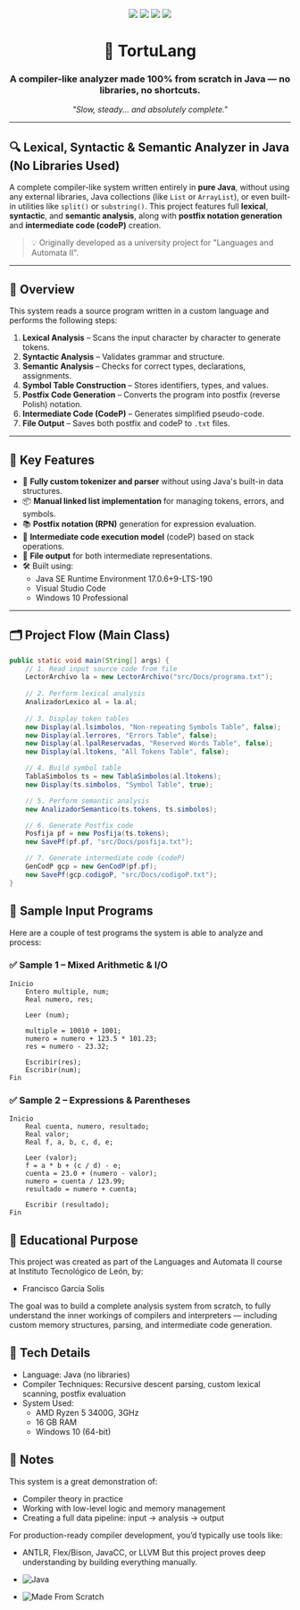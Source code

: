 <p align="center">
  <img src="https://img.shields.io/badge/Language-Java17-orange?style=for-the-badge"/>
  <img src="https://img.shields.io/badge/Built-From%20Scratch-blue?style=for-the-badge"/>
  <img src="https://img.shields.io/badge/No-Libraries-red?style=for-the-badge"/>
  <img src="https://img.shields.io/badge/Compiler-TortuLang-green?style=for-the-badge"/>
</p>

<h1 align="center">🐢 TortuLang</h1>
<h3 align="center">A compiler-like analyzer made 100% from scratch in Java — no libraries, no shortcuts.</h3>

<p align="center">
  <em>"Slow, steady... and absolutely complete."</em>
</p>

---

## 🔍 Lexical, Syntactic & Semantic Analyzer in Java (No Libraries Used)

A complete compiler-like system written entirely in **pure Java**, without using any external libraries, Java collections (like `List` or `ArrayList`), or even built-in utilities like `split()` or `substring()`. This project features full **lexical**, **syntactic**, and **semantic analysis**, along with **postfix notation generation** and **intermediate code (codeP)** creation.

> 💡 Originally developed as a university project for "Languages and Automata II".

---

## 🚀 Overview

This system reads a source program written in a custom language and performs the following steps:

1. **Lexical Analysis** – Scans the input character by character to generate tokens.
2. **Syntactic Analysis** – Validates grammar and structure.
3. **Semantic Analysis** – Checks for correct types, declarations, assignments.
4. **Symbol Table Construction** – Stores identifiers, types, and values.
5. **Postfix Code Generation** – Converts the program into postfix (reverse Polish) notation.
6. **Intermediate Code (CodeP)** – Generates simplified pseudo-code.
7. **File Output** – Saves both postfix and codeP to `.txt` files.

---

## 🧠 Key Features

- 🧾 **Fully custom tokenizer and parser** without using Java's built-in data structures.
- 📦 **Manual linked list implementation** for managing tokens, errors, and symbols.
- 📚 **Postfix notation (RPN)** generation for expression evaluation.
- 🧮 **Intermediate code execution model** (codeP) based on stack operations.
- 💾 **File output** for both intermediate representations.
- 🛠️ Built using:
  - Java SE Runtime Environment 17.0.6+9-LTS-190
  - Visual Studio Code
  - Windows 10 Professional

---

## 🗂️ Project Flow (Main Class)

```java
public static void main(String[] args) {
    // 1. Read input source code from file
    LectorArchivo la = new LectorArchivo("src/Docs/programa.txt");
    
    // 2. Perform lexical analysis
    AnalizadorLexico al = la.al;
    
    // 3. Display token tables
    new Display(al.lsimbolos, "Non-repeating Symbols Table", false);
    new Display(al.lerrores, "Errors Table", false);
    new Display(al.lpalReservadas, "Reserved Words Table", false);
    new Display(al.ltokens, "All Tokens Table", false);

    // 4. Build symbol table
    TablaSimbolos ts = new TablaSimbolos(al.ltokens);
    new Display(ts.simbolos, "Symbol Table", true);

    // 5. Perform semantic analysis
    new AnalizadorSemantico(ts.tokens, ts.simbolos);

    // 6. Generate Postfix code
    Posfija pf = new Posfija(ts.tokens);
    new SavePf(pf.pf, "src/Docs/posfija.txt");

    // 7. Generate intermediate code (codeP)
    GenCodP gcp = new GenCodP(pf.pf);
    new SavePf(gcp.codigoP, "src/Docs/codigoP.txt");
}
```
## 🧪 Sample Input Programs
Here are a couple of test programs the system is able to analyze and process:

### ✅ Sample 1 – Mixed Arithmetic & I/O
```
Inicio
    Entero multiple, num;
    Real numero, res;

    Leer (num);

    multiple = 10010 + 1001; 
    numero = numero + 123.5 * 101.23; 
    res = numero - 23.32; 

    Escribir(res);
    Escribir(num);
Fin
```

### ✅ Sample 2 – Expressions & Parentheses
```
Inicio
    Real cuenta, numero, resultado;
    Real valor;
    Real f, a, b, c, d, e;

    Leer (valor);
    f = a * b + (c / d) - e;
    cuenta = 23.0 + (numero - valor);
    numero = cuenta / 123.99;
    resultado = numero + cuenta;

    Escribir (resultado);
Fin
```
## 🧠 Educational Purpose
This project was created as part of the Languages and Automata II course at Instituto Tecnológico de León, by:

- Francisco García Solís

The goal was to build a complete analysis system from scratch, to fully understand the inner workings of compilers and interpreters — including custom memory structures, parsing, and intermediate code generation.

## 📌 Tech Details
- Language: Java (no libraries)
- Compiler Techniques: Recursive descent parsing, custom lexical scanning, postfix evaluation
- System Used:
  - AMD Ryzen 5 3400G, 3GHz
  - 16 GB RAM
  - Windows 10 (64-bit)
 
## 📎 Notes
This system is a great demonstration of:
- Compiler theory in practice
- Working with low-level logic and memory management
- Creating a full data pipeline: input → analysis → output

For production-ready compiler development, you’d typically use tools like:
- ANTLR, Flex/Bison, JavaCC, or LLVM
But this project proves deep understanding by building everything manually.

- ![Java](https://img.shields.io/badge/Java-17-orange)
- ![Made From Scratch](https://img.shields.io/badge/Built-From%20Scratch-blue)
